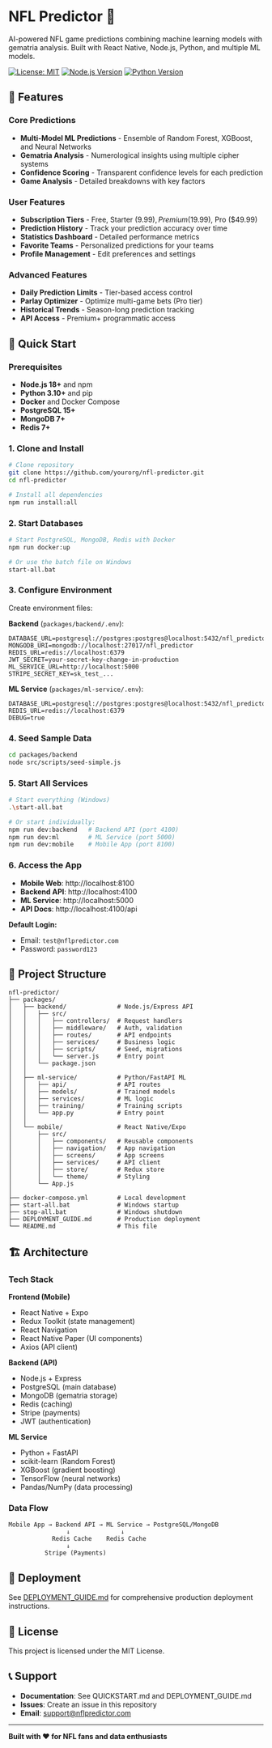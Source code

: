 # NFL Predictor 🏈

AI-powered NFL game predictions combining machine learning models with gematria analysis. Built with React Native, Node.js, Python, and multiple ML models.

[![License: MIT](https://img.shields.io/badge/License-MIT-blue.svg)](LICENSE)
[![Node.js Version](https://img.shields.io/badge/node-18%2B-brightgreen)](https://nodejs.org/)
[![Python Version](https://img.shields.io/badge/python-3.10%2B-blue)](https://python.org/)

## 📱 Features

### Core Predictions
- **Multi-Model ML Predictions** - Ensemble of Random Forest, XGBoost, and Neural Networks
- **Gematria Analysis** - Numerological insights using multiple cipher systems
- **Confidence Scoring** - Transparent confidence levels for each prediction
- **Game Analysis** - Detailed breakdowns with key factors

### User Features
- **Subscription Tiers** - Free, Starter ($9.99), Premium ($19.99), Pro ($49.99)
- **Prediction History** - Track your prediction accuracy over time
- **Statistics Dashboard** - Detailed performance metrics
- **Favorite Teams** - Personalized predictions for your teams
- **Profile Management** - Edit preferences and settings

### Advanced Features
- **Daily Prediction Limits** - Tier-based access control
- **Parlay Optimizer** - Optimize multi-game bets (Pro tier)
- **Historical Trends** - Season-long prediction tracking
- **API Access** - Premium+ programmatic access

## 🚀 Quick Start

### Prerequisites

- **Node.js 18+** and npm
- **Python 3.10+** and pip
- **Docker** and Docker Compose
- **PostgreSQL 15+**
- **MongoDB 7+**
- **Redis 7+**

### 1. Clone and Install

```bash
# Clone repository
git clone https://github.com/yourorg/nfl-predictor.git
cd nfl-predictor

# Install all dependencies
npm run install:all
```

### 2. Start Databases

```bash
# Start PostgreSQL, MongoDB, Redis with Docker
npm run docker:up

# Or use the batch file on Windows
start-all.bat
```

### 3. Configure Environment

Create environment files:

**Backend** (`packages/backend/.env`):
```env
DATABASE_URL=postgresql://postgres:postgres@localhost:5432/nfl_predictor
MONGODB_URI=mongodb://localhost:27017/nfl_predictor
REDIS_URL=redis://localhost:6379
JWT_SECRET=your-secret-key-change-in-production
ML_SERVICE_URL=http://localhost:5000
STRIPE_SECRET_KEY=sk_test_...
```

**ML Service** (`packages/ml-service/.env`):
```env
DATABASE_URL=postgresql://postgres:postgres@localhost:5432/nfl_predictor
REDIS_URL=redis://localhost:6379
DEBUG=true
```

### 4. Seed Sample Data

```bash
cd packages/backend
node src/scripts/seed-simple.js
```

### 5. Start All Services

```bash
# Start everything (Windows)
.\start-all.bat

# Or start individually:
npm run dev:backend   # Backend API (port 4100)
npm run dev:ml        # ML Service (port 5000)
npm run dev:mobile    # Mobile App (port 8100)
```

### 6. Access the App

- **Mobile Web**: http://localhost:8100
- **Backend API**: http://localhost:4100
- **ML Service**: http://localhost:5000
- **API Docs**: http://localhost:4100/api

**Default Login:**
- Email: `test@nflpredictor.com`
- Password: `password123`

## 📁 Project Structure

```
nfl-predictor/
├── packages/
│   ├── backend/              # Node.js/Express API
│   │   ├── src/
│   │   │   ├── controllers/  # Request handlers
│   │   │   ├── middleware/   # Auth, validation
│   │   │   ├── routes/       # API endpoints
│   │   │   ├── services/     # Business logic
│   │   │   ├── scripts/      # Seed, migrations
│   │   │   └── server.js     # Entry point
│   │   └── package.json
│   │
│   ├── ml-service/           # Python/FastAPI ML
│   │   ├── api/              # API routes
│   │   ├── models/           # Trained models
│   │   ├── services/         # ML logic
│   │   ├── training/         # Training scripts
│   │   └── app.py            # Entry point
│   │
│   └── mobile/               # React Native/Expo
│       ├── src/
│       │   ├── components/   # Reusable components
│       │   ├── navigation/   # App navigation
│       │   ├── screens/      # App screens
│       │   ├── services/     # API client
│       │   ├── store/        # Redux store
│       │   └── theme/        # Styling
│       └── App.js
│
├── docker-compose.yml        # Local development
├── start-all.bat             # Windows startup
├── stop-all.bat              # Windows shutdown
├── DEPLOYMENT_GUIDE.md       # Production deployment
└── README.md                 # This file
```

## 🏗️ Architecture

### Tech Stack

**Frontend (Mobile)**
- React Native + Expo
- Redux Toolkit (state management)
- React Navigation
- React Native Paper (UI components)
- Axios (API client)

**Backend (API)**
- Node.js + Express
- PostgreSQL (main database)
- MongoDB (gematria storage)
- Redis (caching)
- Stripe (payments)
- JWT (authentication)

**ML Service**
- Python + FastAPI
- scikit-learn (Random Forest)
- XGBoost (gradient boosting)
- TensorFlow (neural networks)
- Pandas/NumPy (data processing)

### Data Flow

```
Mobile App → Backend API → ML Service → PostgreSQL/MongoDB
                ↓              ↓
            Redis Cache    Redis Cache
                ↓
          Stripe (Payments)
```

## 🚀 Deployment

See [DEPLOYMENT_GUIDE.md](DEPLOYMENT_GUIDE.md) for comprehensive production deployment instructions.

## 📄 License

This project is licensed under the MIT License.

## 📞 Support

- **Documentation**: See QUICKSTART.md and DEPLOYMENT_GUIDE.md
- **Issues**: Create an issue in this repository
- **Email**: support@nflpredictor.com

---

**Built with ❤️ for NFL fans and data enthusiasts**
